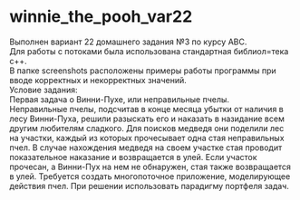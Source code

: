 # winnie_the_pooh_var22
Выполнен вариант 22 домашнего задания №3 по курсу АВС.  
Для работы с потоками была использована стандартная библиол=тека c++.  
В папке screenshots расположены примеры работы программы при вводе корректных и некорректных значений.  
Условие задания:  
Первая задача о Винни-Пухе, или неправильные пчелы.  
Неправильные пчелы, подсчитав в конце месяца убытки от наличия в лесу
Винни-Пуха, решили разыскать его и наказать в назидание всем другим
любителям сладкого. Для поисков медведя они поделили лес на участки,
каждый из которых прочесывает одна стая неправильных пчел. В случае
нахождения медведя на своем участке стая проводит показательное
наказание и возвращается в улей. Если участок прочесан, а Винни-Пух на нем не обнаружен, стая также возвращается в улей.   Требуется создать
многопоточное приложение, моделирующее действия пчел. При решении
использовать парадигму портфеля задач.
